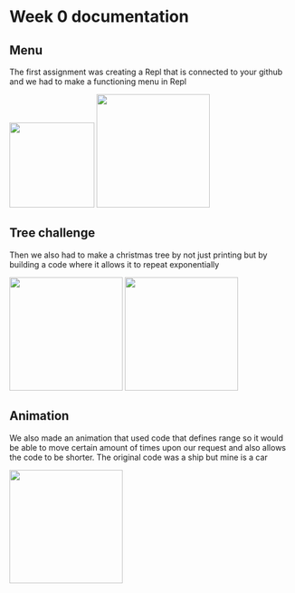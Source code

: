 # Week 0 documentation 

## Menu
The first assignment was creating a Repl that is connected to your github and we had to make a functioning menu in Repl

<img src="https://user-images.githubusercontent.com/89225478/161152129-c0d74953-cd73-4c37-a655-c4912a37dafb.png" width="150" height="150">
<img src="https://user-images.githubusercontent.com/89225478/161153581-12b93f47-acad-464e-8486-eb4c53e6d075.png" width="200" height="200">

## Tree challenge
Then we also had to make a christmas tree by not just printing but by building a code where it allows it to repeat exponentially

<img src="https://user-images.githubusercontent.com/89225478/161152998-f796bffb-aff6-4825-8fc0-1cc5e4a29427.png" width="200" height="200">
<img src="https://user-images.githubusercontent.com/89225478/161153706-8c04ee25-b07b-460f-aba7-c65595b40506.png" width="200" height="200">

## Animation
We also made an animation that used code that defines range so it would be able to move certain amount of times upon our request and also allows the code to be shorter. The original code was a ship but mine is a car

<img src="https://user-images.githubusercontent.com/89225478/161154819-907f5006-0409-4d99-8030-27157d9beb54.png" width="200" height="200">
